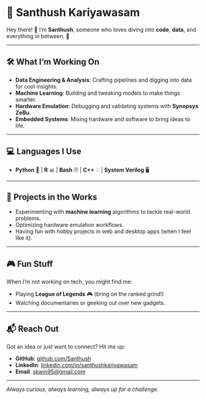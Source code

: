 # 🌟 Santhush Kariyawasam  

Hey there! 👋 I’m **Santhush**, someone who loves diving into **code**, **data**, and everything in between. 🚀  

---

## 🛠️ **What I’m Working On**  
- **Data Engineering & Analysis**: Crafting pipelines and digging into data for cool insights.
- **Machine Learning**: Building and tweaking models to make things smarter. 
- **Hardware Emulation**: Debugging and validating systems with **Synopsys ZeBu**.
- **Embedded Systems**: Mixing hardware and software to bring ideas to life.  

---

## 💻 **Languages I Use**  
- **Python** 🐍 | **R** 📊 | **Bash** 🖹 | **C++** 💡 | **System Verilog** 🖥️

---

## 🎯 **Projects in the Works**  
- Experimenting with **machine learning** algorithms to tackle real-world problems.  
- Optimizing hardware emulation workflows.  
- Having fun with hobby projects in web and desktop apps (when I feel like it).  

---

## 🎮 **Fun Stuff**  
When I’m not working on tech, you might find me:  
- Playing **League of Legends** 🎮 (bring on the ranked grind!)  
- Watching documentaries or geeking out over new gadgets.  

---

## 📬 **Reach Out**  
Got an idea or just want to connect? Hit me up:  
- **GitHub**: [github.com/Santhush](https://github.com/Santhush95)  
- **LinkedIn**: [linkedin.com/in/santhushkariyawasam](https://www.linkedin.com/in/santhushta-kariyawasam/)  
- **Email**: [skwin95@gmail.com](mailto:skwin95@gmail.com)  

---

*Always curious, always learning, always up for a challenge.*  
